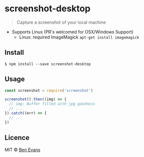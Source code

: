 # screenshot-desktop

> Capture a screenshot of your local machine

* Supports Linux (PR's welcomed for OSX/Windows Support)
  * Linux: required ImageMagick `apt-get install imagemagick`

## Install

    $ npm install --save screenshot-desktop

## Usage

```js
const screenshot = require('screenshot')

screenshot().then((img) => {
  // img: Buffer filled with jpg goodness
  // ...
}).catch((err) => {
  // ...
})
```

## Licence

MIT &copy; [Ben Evans](https://bencevans.io)
